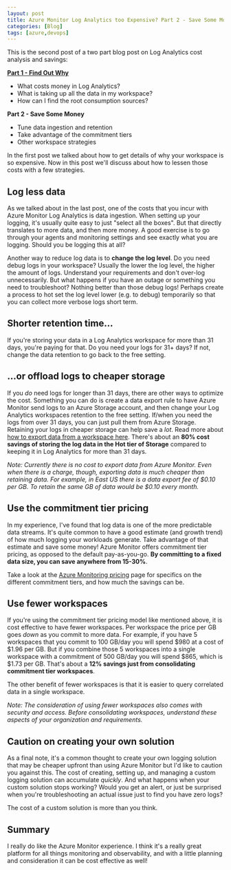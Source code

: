 ```yaml
---
layout: post
title: Azure Monitor Log Analytics too Expensive? Part 2 - Save Some Money
categories: [Blog]
tags: [azure,devops]
---
```


This is the second post of a two part blog post on Log Analytics cost analysis and savings:

**[Part 1 - Find Out Why](https://trstringer.com/log-analytics-expensive-part-1-discovery/)**
- What costs money in Log Analytics?
- What is taking up all the data in my workspace?
- How can I find the root consumption sources?

**Part 2 - Save Some Money**
- Tune data ingestion and retention
- Take advantage of the commitment tiers
- Other workspace strategies

In the first post we talked about how to get details of why your workspace is so expensive. Now in this post we'll discuss about how to lessen those costs with a few strategies.

## Log less data

As we talked about in the last post, one of the costs that you incur with Azure Monitor Log Analytics is data ingestion. When setting up your logging, it's usually quite easy to just "select all the boxes". But that directly translates to more data, and then more money. A good exercise is to go through your agents and monitoring settings and see exactly what you are logging. Should you be logging this at all?

Another way to reduce log data is to **change the log level**. Do you need debug logs in your workspace? Usually the lower the log level, the higher the amount of logs. Understand your requirements and don't over-log unnecessarily. But what happens if you have an outage or something you need to troubleshoot? Nothing better than those debug logs! Perhaps create a process to hot set the log level lower (e.g. to debug) temporarily so that you can collect more verbose logs short term.

## Shorter retention time...

If you're storing your data in a Log Analytics workspace for more than 31 days, you're paying for that. Do you need your logs for 31+ days? If not, change the data retention to go back to the free setting.

## ...or offload logs to cheaper storage

If you *do* need logs for longer than 31 days, there are other ways to optimize the cost. Something you can do is create a data export rule to have Azure Monitor send logs to an Azure Storage account, and then change your Log Analytics workspaces retention to the free setting. If/when you need the logs from over 31 days, you can just pull them from Azure Storage. Retaining your logs in cheaper storage can help save a *lot*. Read more about [how to export data from a workspace here](https://docs.microsoft.com/en-us/azure/azure-monitor/logs/logs-data-export). There's about an **80% cost savings of storing the log data in the Hot tier of Storage** compared to keeping it in Log Analytics for more than 31 days.

*Note: Currently there is no cost to export data from Azure Monitor. Even when there is a charge, though, exporting data is much cheaper than retaining data. For example, in East US there is a data export fee of $0.10 per GB. To retain the same GB of data would be $0.10 every month.*

## Use the commitment tier pricing

In my experience, I've found that log data is one of the more predictable data streams. It's quite common to have a good estimate (and growth trend) of how much logging your workloads generate. Take advantage of that estimate and save some money! Azure Monitor offers commitment tier pricing, as opposed to the default pay-as-you-go. **By committing to a fixed data size, you can save anywhere from 15-30%**.

Take a look at the [Azure Monitoring pricing](https://azure.microsoft.com/en-us/pricing/details/monitor/) page for specifics on the different commitment tiers, and how much the savings can be.

## Use fewer workspaces

If you're using the commitment tier pricing model like mentioned above, it is cost effective to have fewer workspaces. Per workspace the price per GB goes *down* as you commit to more data. For example, if you have 5 workspaces that you commit to 100 GB/day you will spend $980 at a cost of $1.96 per GB. But if you combine those 5 workspaces into a single workspace with a commitment of 500 GB/day you will spend $865, which is $1.73 per GB. That's about a **12% savings just from consolidating commitment tier workspaces**.

The other benefit of fewer workspaces is that it is easier to query correlated data in a single workspace.

*Note: The consideration of using fewer workspaces also comes with security and access. Before consolidating workspaces, understand these aspects of your organization and requirements.*

## Caution on creating your own solution

As a final note, it's a common thought to create your own logging solution that may be cheaper upfront than using Azure Monitor but I'd like to caution you against this. The cost of creating, setting up, and managing a custom logging solution can accumulate *quickly*. And what happens when your custom solution stops working? Would you get an alert, or just be surprised when you're troubleshooting an actual issue just to find you have zero logs?

The cost of a custom solution is more than you think.

## Summary

I really do like the Azure Monitor experience. I think it's a really great platform for all things monitoring and observability, and with a little planning and consideration it can be cost effective as well!

